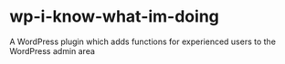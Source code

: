 # wp-i-know-what-im-doing
A WordPress plugin which adds functions for experienced users to the WordPress admin area
